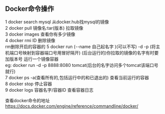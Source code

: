 ## Docker命令操作 

   1 docker search mysql   从docker.hub找mysql的镜像<br>
   2 docker pull 镜像名:tar(版本) 拉取镜像<br>
   3 docker images 查看你有多少镜像<br>
   4 docker rmi ID 删除镜像<br>  rm删除开启的容器的
   5 docker run (--name 自己起名字 )(可以不写) -d  -p (将主机端口号映射到容器端口号用冒好隔开) (后台运行的)你拉取的镜像的名字有时要加版本号  运行一个镜像容器<br>
  eg: docker run -d -p 8888:8080 tomcat(后台的名字访问多个tomcat该端口号就行) </br>
   7 docker ps -a(查看所有的,包括运行中的和已退出的) 查看当前运行的容器<br>
   8 docker stop 停止容器<br>
   9 docker logs 容器名字/容器ID 查看容器日志<br>
  
查看docker命令的地址
https://docs.docker.com/engine/reference/commandline/docker/